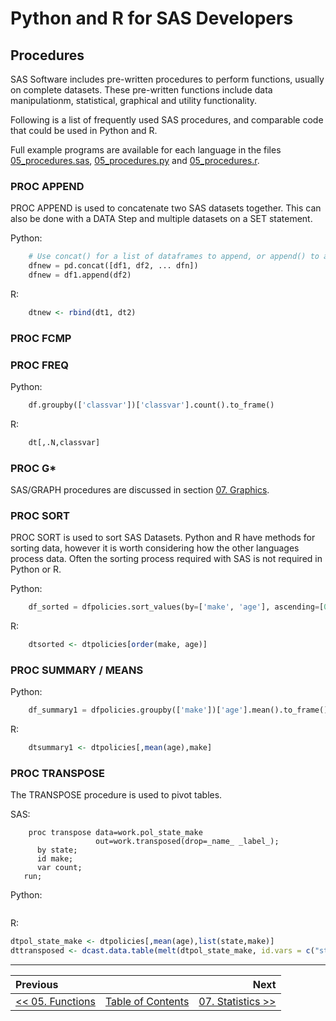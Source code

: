 # Python and R for SAS Developers

## Procedures

SAS Software includes pre-written procedures to perform functions, usually on complete datasets.  These pre-written functions include data manipulationm, statistical, graphical and utility functionality.

Following is a list of frequently used SAS procedures, and comparable code that could be used in Python and R.

Full example programs are available for each language in the files [05_procedures.sas](../src/05_procedures.sas), [05_procedures.py](../src/05_procedures.py) and [05_procedures.r](../src/05_procedures.r).

### PROC APPEND

PROC APPEND is used to concatenate two SAS datasets together.  This can also be done with a DATA Step and multiple datasets on a SET statement.

Python:

```python
    # Use concat() for a list of dataframes to append, or append() to add one new.
    dfnew = pd.concat([df1, df2, ... dfn])
    dfnew = df1.append(df2)
```

R:

```r
    dtnew <- rbind(dt1, dt2)
```

### PROC FCMP

### PROC FREQ


Python:

```python
    df.groupby(['classvar'])['classvar'].count().to_frame()
```

R:

```r
    dt[,.N,classvar]
```

### PROC G*
SAS/GRAPH procedures are discussed in section [07. Graphics]([07_Graphics.md]).

### PROC SORT

PROC SORT is used to sort SAS Datasets.  Python and R have methods for sorting data, however it is worth considering how the other languages process data.  Often the sorting process required with SAS is not required in Python or R.

Python:

```python
    df_sorted = dfpolicies.sort_values(by=['make', 'age'], ascending=[0, 1])
```

R:

```r
    dtsorted <- dtpolicies[order(make, age)]
```

### PROC SUMMARY / MEANS

Python:

```python
    df_summary1 = dfpolicies.groupby(['make'])['age'].mean().to_frame()
```

R:

```r
    dtsummary1 <- dtpolicies[,mean(age),make]
```

### PROC TRANSPOSE

The TRANSPOSE procedure is used to pivot tables.

SAS:

```sas
    proc transpose data=work.pol_state_make
                   out=work.transposed(drop=_name_ _label_);
      by state;
      id make;
      var count;
   run;
```

Python:

```python

```

R:

```r
dtpol_state_make <- dtpolicies[,mean(age),list(state,make)]
dttransposed <- dcast.data.table(melt(dtpol_state_make, id.vars = c("state", "make")), state ~ make)
```

---

| Previous       |                | Next           |
|:-------------- |:--------------:| --------------:|
| [&lt;&lt; 05. Functions](05_Functions.md) | [Table of Contents](00_TOC.md) | [07. Statistics &gt;&gt;](07_Statistics.md) |
